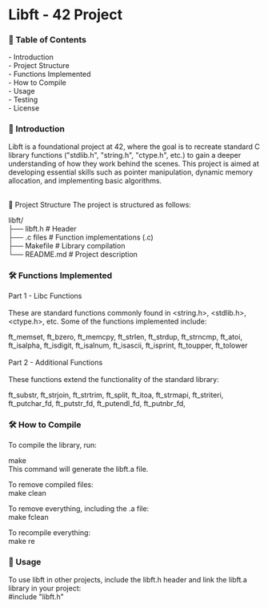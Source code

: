 # Libft - 42 Project
<h3>📝 Table of Contents</h3>
- Introduction<br>
- Project Structure<br>
- Functions Implemented<br>
- How to Compile<br>
- Usage<br>
- Testing<br>
- License<br>

<h3>📌 Introduction </h3>
Libft is a foundational project at 42, where the goal is to recreate standard C library functions ("stdlib.h", "string.h", "ctype.h", etc.) 
to gain a deeper understanding of how they work behind the scenes. This project is aimed at developing essential skills such as pointer manipulation, 
dynamic memory allocation, and implementing basic algorithms. <br><br>

📁 Project Structure
The project is structured as follows:

libft/<br>
├── libft.h      # Header<br>
├── .c files      # Function implementations (.c)<br>
├── Makefile       # Library compilation<br>
└── README.md       # Project description<br>

<h3>🛠️ Functions Implemented</h3>
  
Part 1 - Libc Functions<br><br>
These are standard functions commonly found in <string.h>, <stdlib.h>, <ctype.h>, etc. Some of the functions implemented include:<br>

ft_memset,
ft_bzero,
ft_memcpy,
ft_strlen,
ft_strdup,
ft_strncmp,
ft_atoi,
ft_isalpha,
ft_isdigit,
ft_isalnum,
ft_isascii,
ft_isprint,
ft_toupper,
ft_tolower<br><br>
Part 2 - Additional Functions<br><br>
These functions extend the functionality of the standard library:<br>

ft_substr,
ft_strjoin,
ft_strtrim,
ft_split,
ft_itoa,
ft_strmapi,
ft_striteri,
ft_putchar_fd,
ft_putstr_fd,
ft_putendl_fd,
ft_putnbr_fd,<br>

<h3>🛠️ How to Compile</h3>
To compile the library, run:<br>

make<br>
This command will generate the libft.a file.<br>

To remove compiled files:<br>
make clean<br>

To remove everything, including the .a file:<br>
make fclean<br>

To recompile everything:<br>
make re<br>

<h3>🚀 Usage</h3>
To use libft in other projects, include the libft.h header and link the libft.a library in your project:
<br>
#include "libft.h" <br>


